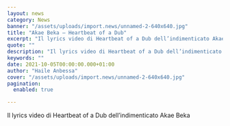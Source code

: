 ```yaml
---
layout: news
category: News
banner: "/assets/uploads/import.news/unnamed-2-640x640.jpg"
title: "Akae Beka – Heartbeat of a Dub"
excerpt: "Il lyrics video di Heartbeat of a Dub dell’indimenticato Akae Beka"
quote: ""
description: "Il lyrics video di Heartbeat of a Dub dell’indimenticato Akae Beka"
keywords: ""
date: 2021-10-05T00:00:00.000+01:00
author: "Haile Anbessa"
cover: "/assets/uploads/import.news/unnamed-2-640x640.jpg"
pagination:
  enabled: true

---
```


Il lyrics video di Heartbeat of a Dub dell’indimenticato Akae Beka